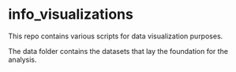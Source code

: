 # info_visualizations
This repo contains various scripts for data visualization purposes.

The data folder contains the datasets that lay the foundation for the analysis.

